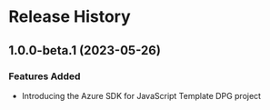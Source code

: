 # Release History

## 1.0.0-beta.1 (2023-05-26)

### Features Added
- Introducing the Azure SDK for JavaScript Template DPG project
